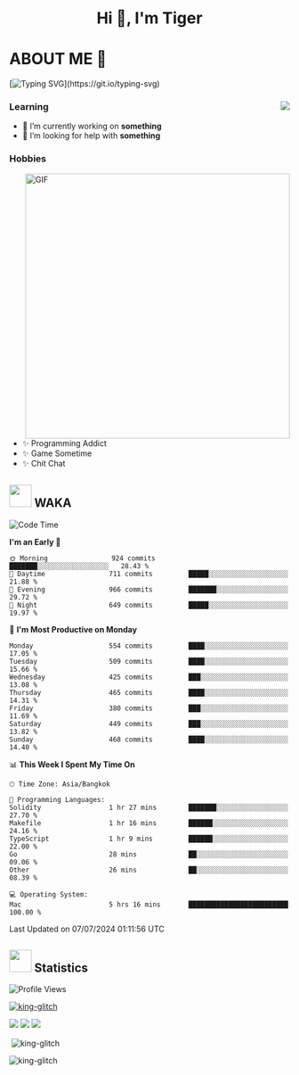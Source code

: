 <h1 align="center">Hi 👋, I'm Tiger</h1>




# ABOUT ME 💬

[![Typing SVG](https://readme-typing-svg.herokuapp.com?color=22F771&vCenter=true&lines=A+perssionate+developer+from+nowhere.)](https://git.io/typing-svg)

<div>
 <img align="right" src="https://spotify-github-profile.vercel.app/api/view?uid=12129734423&cover_image=false&theme=default&bar_color=22d016&bar_color_cover=true" />
 <h3>Learning</h3>
 
 <ul>
  <li>🔭 I’m currently working on <b>something</b></li>
  <li>🤝 I’m looking for help with <b>something</b></li>
 </ul>
 
</div>
<div>
 <h3>Hobbies</h3>
 <img align="right" height="475px"  alt="GIF" src="https://i.pinimg.com/originals/1f/b7/db/1fb7dbee557e5ed509f7517da8a84d58.gif" />
 <ul>
  <li>✨ Programming Addict</li>
  <li>✨ Game Sometime</li>
  <li>✨ Chit Chat</li>
 </ul>
 
</div>



## <img height="40" src="https://raw.githubusercontent.com/innng/innng/master/assets/kyubey.gif"/> WAKA

<!--START_SECTION:waka-->
![Code Time](http://img.shields.io/badge/Code%20Time-1%2C983%20hrs%209%20mins-blue)

**I'm an Early 🐤** 

```text
🌞 Morning                924 commits         ███████░░░░░░░░░░░░░░░░░░   28.43 % 
🌆 Daytime                711 commits         █████░░░░░░░░░░░░░░░░░░░░   21.88 % 
🌃 Evening                966 commits         ███████░░░░░░░░░░░░░░░░░░   29.72 % 
🌙 Night                  649 commits         █████░░░░░░░░░░░░░░░░░░░░   19.97 % 
```
📅 **I'm Most Productive on Monday** 

```text
Monday                   554 commits         ████░░░░░░░░░░░░░░░░░░░░░   17.05 % 
Tuesday                  509 commits         ████░░░░░░░░░░░░░░░░░░░░░   15.66 % 
Wednesday                425 commits         ███░░░░░░░░░░░░░░░░░░░░░░   13.08 % 
Thursday                 465 commits         ████░░░░░░░░░░░░░░░░░░░░░   14.31 % 
Friday                   380 commits         ███░░░░░░░░░░░░░░░░░░░░░░   11.69 % 
Saturday                 449 commits         ███░░░░░░░░░░░░░░░░░░░░░░   13.82 % 
Sunday                   468 commits         ████░░░░░░░░░░░░░░░░░░░░░   14.40 % 
```


📊 **This Week I Spent My Time On** 

```text
🕑︎ Time Zone: Asia/Bangkok

💬 Programming Languages: 
Solidity                 1 hr 27 mins        ███████░░░░░░░░░░░░░░░░░░   27.70 % 
Makefile                 1 hr 16 mins        ██████░░░░░░░░░░░░░░░░░░░   24.16 % 
TypeScript               1 hr 9 mins         ██████░░░░░░░░░░░░░░░░░░░   22.00 % 
Go                       28 mins             ██░░░░░░░░░░░░░░░░░░░░░░░   09.06 % 
Other                    26 mins             ██░░░░░░░░░░░░░░░░░░░░░░░   08.39 % 

💻 Operating System: 
Mac                      5 hrs 16 mins       █████████████████████████   100.00 % 
```


 Last Updated on 07/07/2024 01:11:56 UTC
<!--END_SECTION:waka-->
## <img height="40" src="https://raw.githubusercontent.com/innng/innng/master/assets/kyubey.gif"/> Statistics
![Profile Views](https://komarev.com/ghpvc/?username=king-glitch)  

<p align="left"> 
 <a href="https://github.com/ryo-ma/github-profile-trophy">
  <img src="https://github-profile-trophy.vercel.app/?username=king-glitch&theme=dracula" alt="king-glitch" />
 </a> </p>

![](https://github-profile-summary-cards.vercel.app/api/cards/profile-details?username=king-glitch&theme=dracula)
![](https://github-profile-summary-cards.vercel.app/api/cards/stats?username=king-glitch&theme=dracula) 
![](https://github-profile-summary-cards.vercel.app/api/cards/productive-time?username=king-glitch&theme=dracula)


<p>&nbsp;<img align="center" src="https://github-readme-stats.vercel.app/api?username=king-glitch&theme=dracula" alt="king-glitch" /></p>

<p><img align="center" src="https://github-readme-streak-stats.herokuapp.com/?user=king-glitch&theme=dracula" alt="king-glitch" /></p>
